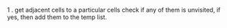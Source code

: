1 . get adjacent cells to a particular cells
    check if any of them is unvisited, if yes, then add them to the temp list. 